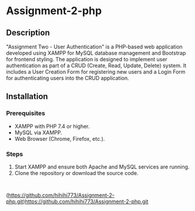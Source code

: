 # Assignment-2-php 

## Description
"Assignment Two - User Authentication" is a PHP-based web application developed using XAMPP for MySQL database management and Bootstrap for frontend styling. The application is designed to implement user authentication as part of a CRUD (Create, Read, Update, Delete) system. It includes a User Creation Form for registering new users and a Login Form for authenticating users into the CRUD application.

## Installation

### Prerequisites
- XAMPP with PHP 7.4 or higher.
- MySQL via XAMPP.
- Web Browser (Chrome, Firefox, etc.).

### Steps
1. Start XAMPP and ensure both Apache and MySQL services are running.
2. Clone the repository or download the source code.
   ```bash
  
(https://github.com/hihihi773/Assignment-2-php.git)https://github.com/hihihi773/Assignment-2-php.git

